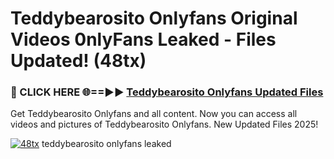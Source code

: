 # Teddybearosito Onlyfans Original Videos 0nlyFans Leaked - Files Updated! (48tx)

<h3>🔴 CLICK HERE 🌐==►► <a href="https://tinyurl.com/2wckxsce" rel="nofollow">Teddybearosito Onlyfans Updated Files</a></h3>

Get Teddybearosito Onlyfans and all content. Now you can access all videos and pictures of Teddybearosito Onlyfans. New Updated Files 2025!

[![48tx](https://i.imgur.com/AFduVYN.gif)](https://tinyurl.com/2wckxsce)
teddybearosito onlyfans leaked